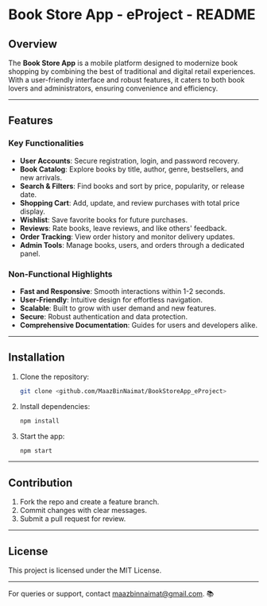 # Book Store App - eProject - README

## Overview  
The **Book Store App** is a mobile platform designed to modernize book shopping by combining the best of traditional and digital retail experiences. With a user-friendly interface and robust features, it caters to both book lovers and administrators, ensuring convenience and efficiency.

---

## Features  

### Key Functionalities  
- **User Accounts**: Secure registration, login, and password recovery.  
- **Book Catalog**: Explore books by title, author, genre, bestsellers, and new arrivals.  
- **Search & Filters**: Find books and sort by price, popularity, or release date.  
- **Shopping Cart**: Add, update, and review purchases with total price display.  
- **Wishlist**: Save favorite books for future purchases.  
- **Reviews**: Rate books, leave reviews, and like others' feedback.  
- **Order Tracking**: View order history and monitor delivery updates.  
- **Admin Tools**: Manage books, users, and orders through a dedicated panel.  

### Non-Functional Highlights  
- **Fast and Responsive**: Smooth interactions within 1-2 seconds.  
- **User-Friendly**: Intuitive design for effortless navigation.  
- **Scalable**: Built to grow with user demand and new features.  
- **Secure**: Robust authentication and data protection.  
- **Comprehensive Documentation**: Guides for users and developers alike.  

---

## Installation  

1. Clone the repository:  
   ```bash
   git clone <github.com/MaazBinNaimat/BookStoreApp_eProject>
   ```  
2. Install dependencies:  
   ```bash
   npm install
   ```  
3. Start the app:  
   ```bash
   npm start
   ```  

---

## Contribution  

1. Fork the repo and create a feature branch.  
2. Commit changes with clear messages.  
3. Submit a pull request for review.  

---

## License  
This project is licensed under the MIT License.  

---

For queries or support, contact [maazbinnaimat@gmail.com](mailto:maazbinnaimat@gmail.com). 📚 

